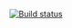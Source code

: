 [![Build status](https://ci.appveyor.com/api/projects/status/85tnxc7lhqiqv71j?svg=true)](https://ci.appveyor.com/project/AVKretov/patterns)

